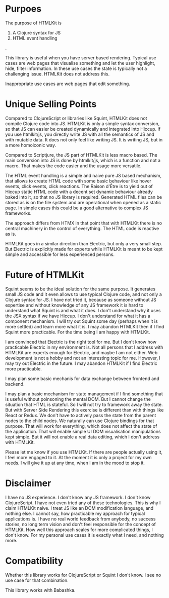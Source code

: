 # Purpoes

The purpose of HTMLKit is

1. A Clojure syntax for JS
2. HTML event handling

.

This library is useful when you have server based rendering. Typical use cases are web pages that visualise something and let the user highlight, hide, filter information. In these use cases the state is typically not a challenging issue. HTMLKit does not address this.

Inappropriate use cases are web pages that edit something.

# Unique Selling Points

Compared to ClojureScript or libraries like Squint, HTMLKit does not compile Clojure code into JS. HTMLKit is only a simple syntax conversion, so that JS can easier be created dynamically and integrated into Hiccup. If you use htmlkit/js, you directly write JS with all the semantics of JS and with mutable data. It does not only feel like writing JS. It is writing JS, but in a more homoiconic way.

Compared to Scriptjure, the JS part of HTMLKit is less macro based. The main conversion into JS is done by htmlkit/js, which is a function and not a macro. That makes the code easier and the usage more versatile.

The HTML event handling is a simple and naive pure JS based mechanism, that allows to create HTML code with some basic behaviour like hover events, click events, click reactions. The Raison d'Être is to yield out of Hiccup static HTML code with a decent set dynamic behaviour already baked into it, so that no JS library is required. Generated HTML files can be stored as is on the file system and are operational when opened as a static page. In simple cases this could be a good alternative to complex JS frameworks.

The approach differs from HTMX in that point that with HTMLKit there is no central machinery in the control of everything. The HTML code is reactive as is.

HTMLKit goes in a similar direction than Electric, but only a very small step. But Electric is explicitly made for experts while HTMLKit is meant to be kept simple and accessible for less experienced persons.

# Future of HTMLKit

Squint seems to be the ideal solution for the same purpose. It generates small JS code and it even allows to use typical Clojure code, and not only a Clojure syntax for JS. I have not tried it, because as someone without JS expertise and without knowledge of any JS framework it is hard to understand what Squint is and what it does. I don't understand why it uses the JSX syntax if we have Hiccup. I don't understand for what it has a component mechanism. I will try out Squint some day (perhaps when it is more settled) and learn more what it is. I may abandon HTMLKit then if I find Squint more practicable. For the time being I am happy with HTMLKit.

I am convinced that Electric is the right tool for me. But I don't know how practicable Electric in my environment is. Not all persons that I address with HTMLKit are experts enough for Electric, and maybe I am not either. Web development is not a hobby and not an interesting topic for me. However, I may try out Electric in the future. I may abandon HTMLKit if I find Electric more practicable.

I may plan some basic mechanis for data exchange between frontend and backend.

I may plan a basic mechanism for state management if I find something that is useful without poinsoning the mental DOM. But I cannot change the situation that HTML is stateful. So I will not try to framework away the state. But with Server Side Rendering this exercise is different than with things like React or Redux. We don't have to actively pass the state from the parent nodes to the child nodes. We naturally can use Clojure bindings for that purpose. That will work for everything, which does not affect the state of the application. That will enable simple UI DOM visualisation manipulations kept simple. But it will not enable a real data editing, which I don't address with HTMLKit.

Please let me know if you use HTMLKit. If there are people actually using it, I feel more engaged to it. At the moment it is only a project for my own needs. I will give it up at any time, when I am in the mood to stop it.

# Disclaimer
I have no JS experience. I don't know any JS framework. I don't know ClojureScript. I have not even tried any of these technologies. This is why I claim HTMLKit naive. I treat JS like an DOM modification language, and nothing else. I cannot say, how practicable my approach for typical applications is. I have no real world feedback from anybody, no success stories, no long term vision and don't feel responsible for the concept of HTMLKit. How well this approach scales for more complicated things, I don't know. For my personal use cases it is exactly what I need, and nothing more.

# Compatibility

Whether this library works for ClojureScript or Squint I don't know. I see no use case for that combination.

This library works with Babashka.
